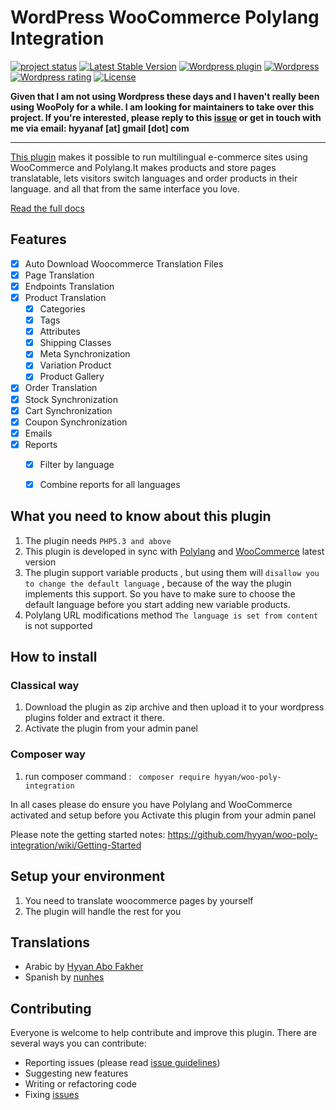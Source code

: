# WordPress WooCommerce Polylang Integration

[![project status](http://www.repostatus.org/badges/latest/active.svg)](http://www.gitchecker.com/hyyan/woo-poly-integration)
[![Latest Stable Version](https://poser.pugx.org/hyyan/woo-poly-integration/v/stable.svg)](https://packagist.org/packages/hyyan/woo-poly-integration)
[![Wordpress plugin](http://img.shields.io/wordpress/plugin/v/woo-poly-integration.svg)](https://wordpress.org/plugins/woo-poly-integration/)
[![Wordpress](http://img.shields.io/wordpress/plugin/dt/woo-poly-integration.svg)](https://wordpress.org/plugins/woo-poly-integration/)
[![Wordpress rating](http://img.shields.io/wordpress/plugin/r/woo-poly-integration.svg)](https://wordpress.org/plugins/woo-poly-integration/)
[![License](https://poser.pugx.org/hyyan/woo-poly-integration/license.svg)](https://packagist.org/packages/hyyan/woo-poly-integration)

**Given that I am not using Wordpress these days and I haven't really been using WooPoly for a while. I am looking for maintainers to take over this project.
If you're interested, please reply to this [issue](https://github.com/hyyan/woo-poly-integration/issues/410) or get in touch with me via email: hyyanaf [at] gmail [dot] com**

---

[This plugin](https://github.com/hyyan/woo-poly-integration/) makes it possible to run multilingual e-commerce sites using
WooCommerce and Polylang.It makes products and store pages translatable, lets
visitors switch languages and order products in their language. and all that from
the same interface you love.

[Read the full docs](https://github.com/hyyan/woo-poly-integration/wiki)

## Features

- [x] Auto Download Woocommerce Translation Files
- [x] Page Translation
- [x] Endpoints Translation
- [x] Product Translation
  - [x] Categories
  - [x] Tags
  - [x] Attributes
  - [x] Shipping Classes
  - [x] Meta Synchronization
  - [x] Variation Product
  - [x] Product Gallery
- [x] Order Translation
- [x] Stock Synchronization
- [x] Cart Synchronization
- [x] Coupon Synchronization
- [x] Emails
- [x] Reports
  - [x] Filter by language
  - [x] Combine reports for all languages


## What you need to know about this plugin

1. The plugin needs `PHP5.3 and above`
2. This plugin is developed in sync with [Polylang](https://wordpress.org/plugins/polylang)
   and [WooCommerce](https://wordpress.org/plugins/woocommerce/) latest version
3. The plugin support variable products , but using them will `disallow you to
   change the default language` , because of the way the plugin implements this
   support. So you have to make sure to choose the default language before you start
   adding new variable products.
4. Polylang URL modifications method `The language is set from content` is not
   supported

## How to install

### Classical way

1. Download the plugin as zip archive and then upload it to your wordpress plugins folder and
extract it there.
2. Activate the plugin from your admin panel

### Composer way

1. run composer command : ``` composer require hyyan/woo-poly-integration```

In all cases please do ensure you have Polylang and WooCommerce activated and setup
before you Activate this plugin from your admin panel

Please note the getting started notes:
https://github.com/hyyan/woo-poly-integration/wiki/Getting-Started


## Setup your environment

1. You need to translate woocommerce pages by yourself
2. The plugin will handle the rest for you

## Translations

* Arabic by [Hyyan Abo Fakher](https://github.com/hyyan)
* Spanish by [nunhes](https://github.com/nunhes)

## Contributing

Everyone is welcome to help contribute and improve this plugin. There are several
ways you can contribute:

* Reporting issues (please read [issue guidelines](https://github.com/necolas/issue-guidelines))
* Suggesting new features
* Writing or refactoring code
* Fixing [issues](https://github.com/hyyan/woo-poly-integration/issues)
